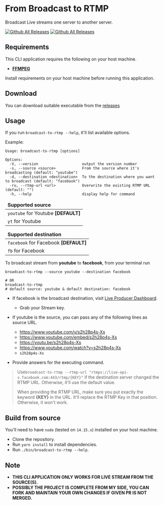# From Broadcast to RTMP

Broadcast Live streams one server to another server.

[![Github All Releases](https://img.shields.io/github/downloads/ssi-anik/from-broadcast-to-rtmp/total?label=Total%20downloads&style=for-the-badge)]()
[![Github All Releases](https://img.shields.io/github/downloads/ssi-anik/from-broadcast-to-rtmp/latest/total?label=Recent%20release%20download&style=for-the-badge)]()

## Requirements

This CLI application requires the following on your host machine.

- **[FFMPEG](https://www.ffmpeg.org/)**

Install requirements on your host machine before running this application.

## Download

You can download suitable executable from the [releases](https://github.com/ssi-anik/from-broadcast-to-rtmp/releases)

## Usage

If you run `broadcast-to-rtmp --help`, it'll list available options.

Example:

```text
Usage: broadcast-to-rtmp [options]

Options:
  -V, --version                    output the version number
  -s, --source <source>            From the source where it's broadcasting (default: "youtube")
  -d, --destination <destination>  To the destination where you want to broadcast (default: "facebook")
  -ru, --rtmp-url <url>            Overwrite the existing RTMP URL (default: "")
  -h, --help                       display help for command
```

<table>
    <thead>
        <tr>
            <td><b>Supported source</b></td>
        </tr>
    </thead>
    <tbody>
        <tr>
            <td><code>youtube</code> for Youtube <b>[DEFAULT]</b></td>
        </tr>
        <tr>
            <td><code>yt</code> for Youtube</td>
        </tr>
    </tbody>
</table>

<table>
    <thead>
        <tr>
            <td><b>Supported destination</b></td>
        </tr>
    </thead>
    <tbody>
        <tr>
            <td><code>facebook</code> for Facebook <b>[DEFAULT]</b></td>
        </tr>
        <tr>
            <td><code>fb</code> for Facebook</td>
        </tr>
    </tbody>
</table>

To broadcast stream from **youtube** to **facebook**, from your terminal run

```shell
broadcast-to-rtmp --source youtube --destination facebook

# OR 
broadcast-to-rtmp
# default source: youtube & default destination: facebook
```

* If facebook is the broadcast destination, visit [Live Producer Dashboard](https://www.facebook.com/live/producer).
    - Grab your Stream key.

* If youtube is the source, you can pass any of the following lines as source URL.
    - https://www.youtube.com/v/s2h28p4s-Xs
    - https://www.youtube.com/embed/s2h28p4s-Xs
    - https://youtu.be/s2h28p4s-Xs
    - https://www.youtube.com/watch?v=s2h28p4s-Xs
    - `s2h28p4s-Xs`

* Provide answers for the executing command.

> Use`broadcast-to-rtmp --rtmp-url "rtmps://live-api-s.facebook.com:443/rtmp/{KEY}"` if the destination server changed the RTMP URL.
> Otherwise, it'll use the default value.
>
> When providing the RTMP URL, make sure you put exactly the keyword **{KEY}** in the URL. It'll replace the RTMP Key in that position. Otherwise, it won't work.

## Build from source

You'll need to have `node` (tested on `14.15.x`) installed on your host machine.

- Clone the repository.
- Run `yarn install` to install dependencies.
- Run `./bin/broadcast-to-rtmp --help`.

## Note

- **THIS CLI APPLICATION ONLY WORKS FOR LIVE STREAM FROM THE SOURCE(S).**
- **POSSIBLY THE PROJECT IS COMPLETE FROM MY SIDE, YOU CAN FORK AND MAINTAIN YOUR OWN CHANGES IF GIVEN PR IS NOT
  MERGED.**
